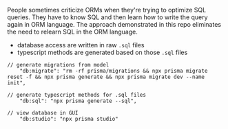 People sometimes criticize ORMs when they're trying to optimize SQL queries. They have to know SQL and then learn how to write the query again in ORM language.
The approach demonstrated in this repo eliminates the need to relearn SQL in the ORM language.
- database access are written in raw `.sql` files
- typescript methods are generated based on those `.sql` files

```
// generate migrations from model
    "db:migrate": "rm -rf prisma/migrations && npx prisma migrate reset -f && npx prisma generate && npx prisma migrate dev --name init",

// generate typescript methods for .sql files
    "db:sql": "npx prisma generate --sql",

// view database in GUI
    "db:studio": "npx prisma studio"
```